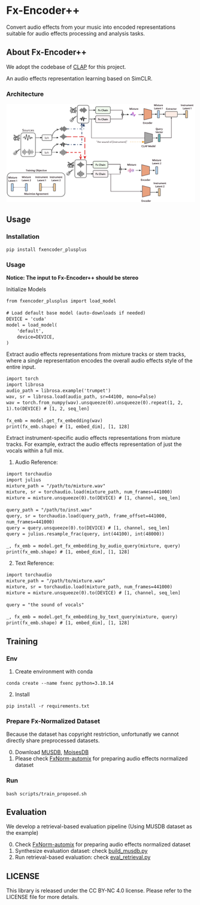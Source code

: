 # Fx-Encoder++

Convert audio effects from your music into encoded representations suitable for audio effects processing and analysis tasks.

## About Fx-Encoder++ 
We adopt the codebase of [CLAP](https://github.com/LAION-AI/CLAP) for this project.

An audio effects representation learning based on SimCLR. 
### Architecture 
![fxencoder_plusplus](assets/model_arc.png)

## Usage
### Installation 
```
pip install fxencoder_plusplus
```

### Usage 
**Notice: The input to Fx-Encoder++ should be stereo**

Initialize Models 
```
from fxencoder_plusplus import load_model 

# Load default base model (auto-downloads if needed)
DEVICE = 'cuda'
model = load_model(
    'default',
    device=DEVICE,
)
```

Extract audio effects representations from mixture tracks or stem tracks, where a single representation encodes the overall audio effects style of the entire input.
```
import torch 
import librosa 
audio_path = librosa.example('trumpet')
wav, sr = librosa.load(audio_path, sr=44100, mono=False)
wav = torch.from_numpy(wav).unsqueeze(0).unsqueeze(0).repeat(1, 2, 1).to(DEVICE) # [1, 2, seq_len]

fx_emb = model.get_fx_embedding(wav)
print(fx_emb.shape) # [1, embed_dim], [1, 128]
```

Extract instrument-specific audio effects representations from mixture tracks. For example, extract the audio effects representation of just the vocals within a full mix. 

1. Audio Reference:
```
import torchaudio 
import julius 
mixture_path = "/path/to/mixture.wav"
mixture, sr = torchaudio.load(mixture_path, num_frames=441000)
mixture = mixture.unsqueeze(0).to(DEVICE) # [1, channel, seq_len]

query_path = "/path/to/inst.wav"
query, sr = torchaudio.load(query_path, frame_offset=441000, num_frames=441000)
query = query.unsqueeze(0).to(DEVICE) # [1, channel, seq_len]
query = julius.resample_frac(query, int(44100), int(48000))

_, fx_emb = model.get_fx_embedding_by_audio_query(mixture, query)
print(fx_emb.shape) # [1, embed_dim], [1, 128]
``` 
2. Text Reference: 
```
import torchaudio 
mixture_path = "/path/to/mixture.wav"
mixture, sr = torchaudio.load(mixture_path, num_frames=441000)
mixture = mixture.unsqueeze(0).to(DEVICE) # [1, channel, seq_len]

query = "the sound of vocals"

_, fx_emb = model.get_fx_embedding_by_text_query(mixture, query)
print(fx_emb.shape) # [1, embed_dim], [1, 128]
```


## Training 

###  Env 

1. Create environment with conda 
```
conda create --name fxenc python=3.10.14
```
2. Install 
```
pip install -r requirements.txt 
```

### Prepare Fx-Normalized Dataset 
Because the dataset has copyright restriction, unfortunatly we cannot directly share preprocessed datasets. 

0. Download [MUSDB](https://sigsep.github.io/datasets/musdb.html), [MoisesDB](https://github.com/moises-ai/moises-db)
1. Please check [FxNorm-automix](https://github.com/sony/fxnorm-automix) for preparing audio effects normalized dataset

### Run 
```
bash scripts/train_proposed.sh 
```

## Evaluation 
We develop a retrieval-based evaluation pipeline (Using MUSDB dataset as the example)

0. Check [FxNorm-automix](https://github.com/sony/fxnorm-automix) for preparing audio effects normalized dataset
1. Synthesize evaluation dataset: check [build_musdb.py](./build_eval_data/build_musdb.py) 
2. Run retrieval-based evaluation: check [eval_retrieval.py](./evaluation/eval_retrieval.py)

## LICENSE 
This library is released under the CC BY-NC 4.0 license. Please refer to the LICENSE file for more details.
